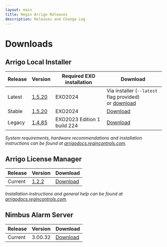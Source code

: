 ```yaml
---
layout: main
title: Regin Arrigo Releases
description: Releases and Change Log
---
```


# Downloads

## Arrigo Local Installer

| Release  | Version                                      | Required EXO installation | Download |
| -------- | -------------------------------------------- | ------------------------- | --------    |
| Latest   | [1.5.20](./arrigolocalinstaller.html#1520) | EXO2024 | Via installer (`--latest` flag provided)<br />or [download](https://arrigoartifacts.blob.core.windows.net/arrigo/latest/ArrigoLocalInstaller-EXO2024-1.5.20.exe) |
| Stable   | [1.5.20](./arrigolocalinstaller.html#1520) | EXO2024 | [Download](https://arrigoartifacts.blob.core.windows.net/arrigo/stable/ArrigoLocalInstaller-EXO2024-1.5.20.exe) |
| Legacy   | [1.4.85](./arrigolocalinstaller.html#1485) | EXO2023 Edition 1 build 224 | [Download](https://arrigoartifacts.blob.core.windows.net/arrigo/stable/ArrigoLocalInstaller-EXO2023Edition1_224-1.4.85.exe) |

*System requirements, hardware recommendations and installation instructions can be found at [arrigodocs.regincontrols.com](https://arrigodocs.regincontrols.com//Install%20and%20Configure).*


## Arrigo License Manager

| Release  | Version                                      |  Download |
| -------- | -------------------------------------------- |  --------------------------------- |
| Current  | [1.2.2](./arrigolicensemanager.html#122) | [Download](https://arrigoartifacts.blob.core.windows.net/arrigo/stable/License-Manager-Installer.1.2.2.exe) |

*Installation instructions and general help can be found at [arrigodocs.regincontrols.com](https://arrigodocs.regincontrols.com//Install%20and%20Configure/02_Arrigo%20License%20Manager%20installer/).*

## Nimbus Alarm Server

| Release  | Version                                      |  Download |
| -------- | -------------------------------------------- |  --------------------------------- |
| Current  | 3.00.32   |  [Download](https://arrigoartifacts.blob.core.windows.net/arrigo/Nimbus%20Alarm%20Server%203.00.32%20for%20Arrigo%20Setup.exe) |
